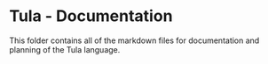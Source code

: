 # Tula - Documentation
This folder contains all of the markdown files for documentation and planning of the Tula language.